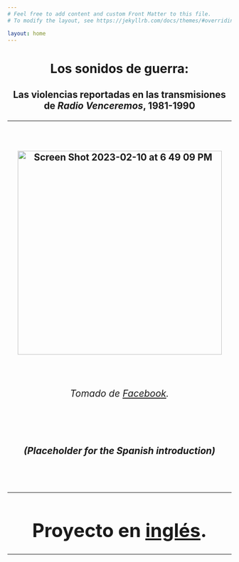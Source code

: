 ```yaml
---
# Feel free to add content and custom Front Matter to this file.
# To modify the layout, see https://jekyllrb.com/docs/themes/#overriding-theme-defaults

layout: home
---
```

<h1><center>Los sonidos de guerra:</center>
<h2><center>Las violencias reportadas en las transmisiones de <i>Radio Venceremos</i>, 1981-1990
<hr>
<left>
<br>
<p style="text-align:center;"><img width="459" alt="Screen Shot 2023-02-10 at 6 49 09 PM" src="https://user-images.githubusercontent.com/122332459/218227951-0b39412c-2a5e-4be6-bc74-3233c31852f7.png"></p>
<br>
<h6>Tomado de <a href="https://www.facebook.com/photo/?fbid=130351969093452&set=a.130351955760120">Facebook</a>.</h6>
<br>
<p style="text-align:left"><h5><left>(Placeholder for the Spanish introduction)</left></h5></p>
<br>
<hr>
<h1>Proyecto en <a href="https://lgsump.github.io/radio-venceremos-english/">inglés</a>.</h1>
<hr>
</left>

